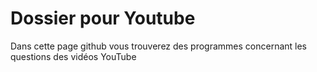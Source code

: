 # Dossier pour Youtube
Dans cette page github vous trouverez des programmes concernant les questions des vidéos YouTube
